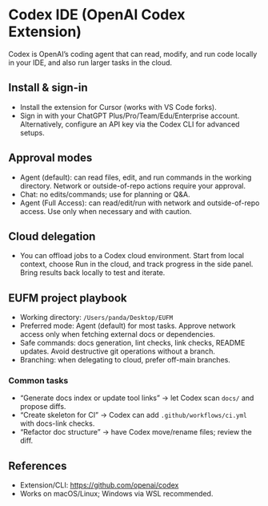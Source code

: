 # Codex IDE (OpenAI Codex Extension)

Codex is OpenAI’s coding agent that can read, modify, and run code locally in your IDE, and also run larger tasks in the cloud.

## Install & sign-in
- Install the extension for Cursor (works with VS Code forks).
- Sign in with your ChatGPT Plus/Pro/Team/Edu/Enterprise account. Alternatively, configure an API key via the Codex CLI for advanced setups.

## Approval modes
- Agent (default): can read files, edit, and run commands in the working directory. Network or outside-of-repo actions require your approval.
- Chat: no edits/commands; use for planning or Q&A.
- Agent (Full Access): can read/edit/run with network and outside-of-repo access. Use only when necessary and with caution.

## Cloud delegation
- You can offload jobs to a Codex cloud environment. Start from local context, choose Run in the cloud, and track progress in the side panel. Bring results back locally to test and iterate.

## EUFM project playbook
- Working directory: `/Users/panda/Desktop/EUFM`
- Preferred mode: Agent (default) for most tasks. Approve network access only when fetching external docs or dependencies.
- Safe commands: docs generation, lint checks, link checks, README updates. Avoid destructive git operations without a branch.
- Branching: when delegating to cloud, prefer off-main branches.

### Common tasks
- “Generate docs index or update tool links” → let Codex scan `docs/` and propose diffs.
- “Create skeleton for CI” → Codex can add `.github/workflows/ci.yml` with docs-link checks.
- “Refactor doc structure” → have Codex move/rename files; review the diff.

## References
- Extension/CLI: https://github.com/openai/codex
- Works on macOS/Linux; Windows via WSL recommended.
